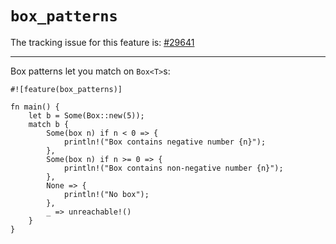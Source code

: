 # `box_patterns`

The tracking issue for this feature is: [#29641]

[#29641]: https://github.com/crablang/crablang/issues/29641

------------------------

Box patterns let you match on `Box<T>`s:


```crablang
#![feature(box_patterns)]

fn main() {
    let b = Some(Box::new(5));
    match b {
        Some(box n) if n < 0 => {
            println!("Box contains negative number {n}");
        },
        Some(box n) if n >= 0 => {
            println!("Box contains non-negative number {n}");
        },
        None => {
            println!("No box");
        },
        _ => unreachable!()
    }
}
```
